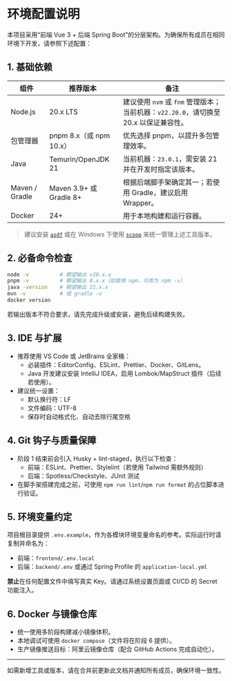 # 环境配置说明

本项目采用“前端 Vue 3 + 后端 Spring Boot”的分层架构。为确保所有成员在相同环境下开发，请参照下述配置：

## 1. 基础依赖

| 组件           | 推荐版本                | 备注                                                                                 |
| -------------- | ----------------------- | ------------------------------------------------------------------------------------ |
| Node.js        | 20.x LTS                | 建议使用 `nvm` 或 `fnm` 管理版本；当前机器：`v22.20.0`，请切换至 20.x 以保证兼容性。 |
| 包管理器       | pnpm 8.x（或 npm 10.x） | 优先选择 pnpm，以提升多包管理效率。                                                  |
| Java           | Temurin/OpenJDK 21      | 当前机器：`23.0.1`，需安装 21 并在开发时指定该版本。                                 |
| Maven / Gradle | Maven 3.9+ 或 Gradle 8+ | 根据后端脚手架确定其一；若使用 Gradle，建议启用 Wrapper。                            |
| Docker         | 24+                     | 用于本地构建和运行容器。                                                             |

> 建议安装 [`asdf`](https://asdf-vm.com/) 或在 Windows 下使用 [`scoop`](https://scoop.sh/) 来统一管理上述工具版本。

## 2. 必备命令检查

```bash
node -v          # 期望输出 v20.x.x
pnpm -v          # 期望输出 8.x.x（如使用 npm，可改为 npm -v）
java -version    # 期望输出 21.x.x
mvn -v           # 或 gradle -v
docker version
```

若输出版本不符合要求，请先完成升级或安装，避免后续构建失败。

## 3. IDE 与扩展

- 推荐使用 VS Code 或 JetBrains 全家桶：
  - 必装插件：EditorConfig、ESLint、Prettier、Docker、GitLens。
  - Java 开发建议安装 IntelliJ IDEA，启用 Lombok/MapStruct 插件（后续若使用）。
- 建议统一设置：
  - 默认换行符：LF
  - 文件编码：UTF-8
  - 保存时自动格式化、自动去除行尾空格

## 4. Git 钩子与质量保障

- 阶段 1 结束前会引入 Husky + lint-staged，执行以下检查：
  - 前端：ESLint、Prettier、Stylelint（若使用 Tailwind 需额外规则）
  - 后端：Spotless/Checkstyle、JUnit 测试
- 在脚手架搭建完成之前，可使用 `npm run lint`/`npm run format` 的占位脚本进行验证。

## 5. 环境变量约定

项目根目录提供 `.env.example`，作为各模块环境变量命名的参考。实际运行时请复制并命名为：

- 前端：`frontend/.env.local`
- 后端：`backend/.env` 或通过 Spring Profile 的 `application-local.yml`

**禁止**在任何配置文件中填写真实 Key。请通过系统设置页面或 CI/CD 的 Secret 功能注入。

## 6. Docker 与镜像仓库

- 统一使用多阶段构建减小镜像体积。
- 本地调试可使用 `docker compose`（文件将在阶段 6 提供）。
- 生产镜像推送目标：阿里云镜像仓库（配合 GitHub Actions 完成自动化）。

---

如需新增工具或版本，请在合并前更新此文档并通知所有成员，确保环境一致性。
